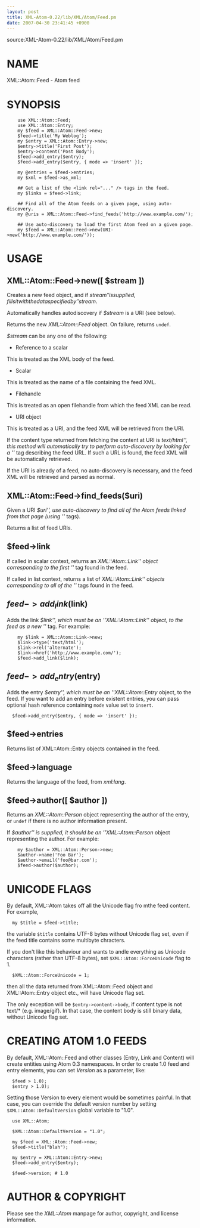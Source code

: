 ```yaml
---
layout: post
title: XML-Atom-0.22/lib/XML/Atom/Feed.pm
date: 2007-04-30 23:41:45 +0900
---
```

source:XML-Atom-0.22/lib/XML/Atom/Feed.pm


# NAME

XML::Atom::Feed - Atom feed


# SYNOPSIS


	
	    use XML::Atom::Feed;
	    use XML::Atom::Entry;
	    my $feed = XML::Atom::Feed->new;
	    $feed->title('My Weblog');
	    my $entry = XML::Atom::Entry->new;
	    $entry->title('First Post');
	    $entry->content('Post Body');
	    $feed->add_entry($entry);
	    $feed->add_entry($entry, { mode => 'insert' });
	
	    my @entries = $feed->entries;
	    my $xml = $feed->as_xml;
	
	    ## Get a list of the <link rel="..." /> tags in the feed.
	    my $links = $feed->link;
	
	    ## Find all of the Atom feeds on a given page, using auto-discovery.
	    my @uris = XML::Atom::Feed->find_feeds('http://www.example.com/');
	
	    ## Use auto-discovery to load the first Atom feed on a given page.
	    my $feed = XML::Atom::Feed->new(URI->new('http://www.example.com/'));
	

# USAGE


## XML::Atom::Feed->new([ $stream ])

Creates a new feed object, and if _$stream'' is supplied, fills it with the data specified by ''$stream_.

Automatically handles autodiscovery if _$stream_ is a URI (see below).

Returns the new _XML::Atom::Feed_ object. On failure, returns `undef`.

_$stream_ can be any one of the following:

* Reference to a scalar

 This is treated as the XML body of the feed.

* Scalar

 This is treated as the name of a file containing the feed XML.

* Filehandle

 This is treated as an open filehandle from which the feed XML can be read.

* URI object

 This is treated as a URI, and the feed XML will be retrieved from the URI.

 If the content type returned from fetching the content at URI is _text/html'', this method will automatically try to perform auto-discovery by looking for a ''<link>_ tag describing the feed URL. If such a URL is found, the feed XML will be automatically retrieved.

 If the URI is already of a feed, no auto-discovery is necessary, and the feed XML will be retrieved and parsed as normal.



## XML::Atom::Feed->find_feeds($uri)

Given a URI _$uri'', use auto-discovery to find all of the Atom feeds linked from that page (using ''<link>_ tags).

Returns a list of feed URIs.


## $feed->link

If called in scalar context, returns an _XML::Atom::Link'' object corresponding to the first ''<link>_ tag found in the feed.

If called in list context, returns a list of _XML::Atom::Link'' objects corresponding to all of the ''<link>_ tags found in the feed.


## $feed->add_link($link)

Adds the link _$link'', which must be an ''XML::Atom::Link'' object, to the feed as a new ''<link>_ tag. For example:


	
	    my $link = XML::Atom::Link->new;
	    $link->type('text/html');
	    $link->rel('alternate');
	    $link->href('http://www.example.com/');
	    $feed->add_link($link);
	

## $feed->add_entry($entry)

Adds the entry _$entry'', which must be an ''XML::Atom::Entry_ object, to the feed. If you want to add an entry before existent entries, you can pass optional hash reference containing `mode` value set to `insert`.


	
	  $feed->add_entry($entry, { mode => 'insert' });
	

## $feed->entries

Returns list of XML::Atom::Entry objects contained in the feed.


## $feed->language

Returns the language of the feed, from _xml:lang_.


## $feed->author([ $author ])

Returns an _XML::Atom::Person_ object representing the author of the entry, or `undef` if there is no author information present.

If _$author'' is supplied, it should be an ''XML::Atom::Person_ object representing the author. For example:


	
	    my $author = XML::Atom::Person->new;
	    $author->name('Foo Bar');
	    $author->email('foo@bar.com');
	    $feed->author($author);
	

# UNICODE FLAGS

By default, XML::Atom takes off all the Unicode flag fro mthe feed content. For example,


	
	  my $title = $feed->title;
	
the variable `$title` contains UTF-8 bytes without Unicode flag set, even if the feed title contains some multibyte chracters.

If you don't like this behaviour and wants to andle everything as Unicode characters (rather than UTF-8 bytes), set `$XML::Atom::ForceUnicode` flag to 1.


	
	  $XML::Atom::ForceUnicode = 1;
	
then all the data returned from XML::Atom::Feed object and XML::Atom::Entry object etc., will have Unicode flag set.

The only exception will be `$entry->content->body`, if content type is not text/* (e.g. image/gif). In that case, the content body is still binary data, without Unicode flag set.


# CREATING ATOM 1.0 FEEDS

By default, XML::Atom::Feed and other classes (Entry, Link and Content) will create entities using Atom 0.3 namespaces. In order to create 1.0 feed and entry elements, you can set _Version_ as a parameter, like:


	
	  $feed > 1.0);
	  $entry > 1.0);
	
Setting those Version to every element would be sometimes painful. In that case, you can override the default version number by setting `$XML::Atom::DefaultVersion` global variable to "1.0".


	
	  use XML::Atom;
	
	  $XML::Atom::DefaultVersion = "1.0";
	
	  my $feed = XML::Atom::Feed->new;
	  $feed->title("blah");
	
	  my $entry = XML::Atom::Entry->new;
	  $feed->add_entry($entry);
	
	  $feed->version; # 1.0
	

# AUTHOR & COPYRIGHT

Please see the _XML::Atom_ manpage for author, copyright, and license information.

